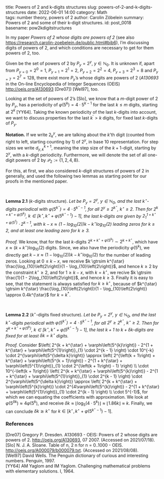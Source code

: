 title:      Powers of 2 and k-digits structures
slug:       powers-of-2-and-k-digits-structures
date:       2022-06-01 14:00
category:   Math        
tags:       number theory, powers of 2
author:     Carolin Zöbelein
summary:    Powers of 2 and some of their k-digit structures.
id:         post_0018   
basename:   pow2kdigitstructures

In my paper <i>Powers of $2$ whose digits are powers of $2$</i> (see
also
<a href="https://research.carolin-zoebelein.de/public.html#bib6" title="External: Research website" target="_blank">https://research.carolin-zoebelein.de/public.html#bib6</a>),
I’m discussing digits of powers of 2, and which conditions are necessary
to get for them powers of 2, too.

Given be the set of powers of $2$ by $P_{y} = 2^{y}$,
$y \in \mathbb{N}_{0}$. It is unknown if, apart from
$P_{y=0} = 2^{0} = 1$, $P_{y=1} = 2^{1} = 2$, $P_{y=2} = 2^{2} = 4$,
$P_{y=3} = 2^{3} = 8$ and $P_{y=7} = 2^{7} = 128$, there exist more
$P_{y}$’s whose digits are powers of $2$ (<i>A130693</i> in the On-line
Encyclopedia of Integer Sequences (OEIS)
<a href="http://oeis.org/A130693" title="External: On-line Encyclopedia of Integer Sequences (OEIS)" target="_blank">http://oeis.org/A130693</a>
\[Dre07\]) \[Wel97\], too.

Looking at the set of powers of $2$’s \[Slo\], we know that a $m$-digit
power of $2$ by $P_{y}$, has a periodicity of
$\varphi\left(5^{k}\right) = 4 \cdot 5^{k-1}$ for the last $k \leq m$
digits, starting at $2^{k}$ \[YY64\]. Taking the known periodicity of
the last $k$-digits into account, we want to discuss properties for the
last $k^{\prime} > k$ digits, for fixed last $k$-digits of $P_{y}$.

<b>Notation.</b> If we write $2^{y}_{k}$, we are talking about the
$k$’th digit (counted from right to left, starting counting by $1$) of
$2^{y}$, in base $10$ representation. For step sizes we write
$d^{k + 1}_{y,k}$, meaning the step size of the $k + 1$-digit, starting
by $2^{y}$, with a $k$-digit periodicity. Furthermore, we will denote
the set of all one-digit powers of $2$ by
$\mathcal{P}_{2} := \{ 1, 2, 4, 8 \}$.

For this, at first, we also considered $k$-digit structures of powers of
$2$ in generally, and used the following two lemmas as starting point
for our proofs in the mentioned paper.

<br />

<b>Lemma 2.1</b> ($k$-digits structure). <i>Let be $P_{y} = 2^{y}$,
$y \in \mathbb{N}_{0}$, and the last $k^{\star}$-digits periodical with
$\varphi\left(5^{k^{\star}}\right) = 4 \cdot 5^{k^{\star} - 1}$, for all
$2^{y} \geq 2^{k^{\star}}$, $k^{\star} \geq 2$. Then for
$2^{k + k^{\star} + \varphi\left(5^{k}\right)}$,
$k \in \left[ k^{\star}, k^{\star} + \varphi\left(5^{k^{\star} - 1}\right) - 1 \right]$,
the last $k$-digits are given by
$2^{1 + k^{\star} + \varphi\left(5^{1}\right)}_{1} \cdot 2^{k - 1}$,
with
$k - x \approx \left(1 - \log_{10}\left(2\right)\right)k - k^{\star}\log_{10}\left(2\right)$
leading zeros for $k \geq 2$, and at least one leading zero for
$k \geq 3$.</i>

<i>Proof.</i> We know, that for the last $k$-digits
$2^{k + k^{\star} + \varphi\left(5^{k}\right)} \sim 2^{k + k^{\star}}$,
which have
$x \approx \left(k + k^{\star}\right) \log_{10}\left(2\right)$ digits.
Since, we also have the periodicity $\varphi\left(5^{k}\right)$, we
directly get
$k - x \approx \left(1 - \log_{10}\left(2\right)\right)k - k^{\star}\log_{10}\left(2\right)$
for the number of leading zeros. Looking at $0 \leq k - x$, we receive
$k \gtrsim k^{\star} \frac{\log_{10}\left(2\right)}{1 - \log_{10}\left(2\right)}$,
and hence $k \geq 2$ by the constraint $k^{\star} \geq 2$, and for
$1 \geq k - x$, with $k = k^{\star}$, we recive
$k \gtrsim \frac{1}{1 - 2\log_{10}\left(2\right)}$, and hence
$k \geq 3$. Finally it is easy to see, that the statement is always
satisfied for $k \geq k^{\star}$, because of
$k^{\star} \gtrsim k^{\star} \frac{\log_{10}\left(2\right)}{1 - \log_{10}\left(2\right)} \approx 0.4k^{\star}$
for $k = k^{*}$.

<br />

<b>Lemma 2.2</b> ($k^{\star}$-digits fixed structure). <i> Let be
$P_{y} = 2^{y}$, $y \in \mathbb{N}_{0}$, and the last $k^{\star}$-digits
periodical with
$\varphi\left(5^{k^{\star}}\right) = 4 \cdot 5^{k^{\star} - 1}$, for all
$2^{y} \geq 2^{k^{\star}}$, $k^{\star} \geq 2$. Then for
$2^{k + k^{\star} + \varphi\left(5^{k}\right)}$,
$k \in \left[ k^{\star}, k^{\star} + \varphi\left(5^{k^{\star} - 1}\right) - 1 \right]$,
the last $k + 1$ to $k + \delta k$-digits are fixed for at least
$\delta k = k^{\star}$ digits. </i>

<i>Proof.</i> Consider
$\left( 2^{k + k^{\star} + \varphi\left(5^{k}\right)} - 2^{1 + k^{\star} + \varphi\left(5^{1}\right)}_{1} \cdot 2^{k - 1} \right) \cdot 10^{-k} \cdot 2^{\varphi\left(5^{\delta k}\right)} \approx \left( 2^{\left(k + 1\right) + k^{\star} + \varphi\left(5^{k + 1}\right)} - 2^{1 + k^{\star} + \varphi\left(5^{1}\right)}_{1} \cdot 2^{\left(k + 1\right) - 1} \right) \\ \cdot 10^{-\left(k + 1\right)} \left( 2^{k + k^{\star} + \varphi\left(5^{k}\right)} - 2^{1 + k^{\star} + \varphi\left(5^{1}\right)}_{1} \cdot 2^{k - 1} \right) \cdot 2^{\varphi\left(5^{\delta k}\right)} \approx \left( 2^{k + k^{\star} + \varphi\left(5^{k}\right)} \cdot 2^{4\varphi\left(5^{k}\right)} - 2^{1 + k^{\star} + \varphi\left(5^{1}\right)}_{1} \cdot 2^{k - 1} \right) \\ \cdot 5^{-1}$,
for which we can equating the coefficients with approximation. We look
at
$\varphi\left(5^{\delta k}\right) \approx 4\varphi\left(5^{k}\right)$,
and receive
$\delta k \approx \lfloor \log_{5}\left(4 \cdot 5^{k}\right) \rfloor \approx \lfloor 1.86 k \rfloor \approx k$.
Finally, we can conclude $\delta k \gtrsim k^{\star}$ for
$k \in \left[ k^{\star}, k^{\star} + \varphi\left(5^{k^{\star} - 1}\right) - 1 \right]$.

### References

\[Dre07\] Gregory P. Dresden. A130693 - OEIS: Powers of 2 whose digits
are powers of 2.
<a href="http://oeis.org/A130693" title="External: Powers of 2 whose digits are powers of 2" target="_blank">http://oeis.org/A130693</a>,
07 2007. (Accessed on 2021/07/18).<br /> \[Slo\] N. J. A. Sloane. Table
of n, 2 n for n = 0..1000 - OEIS.
<a href="http://oeis.org/A000079/b000079.txt" title="External: Table of n, 2 n for n = 0..1000" target="_blank">http://oeis.org/A000079/b000079.txt</a>.
(Accessed on 2021/08/08).<br /> \[Wel97\] David Wells. The Penguin
dictionary of curious and interesting numbers. Penguin, 1997.<br />
\[YY64\] AM Yaglom and IM Yaglom. Challenging mathematical problems with
elementary solutions. I, 1964.
